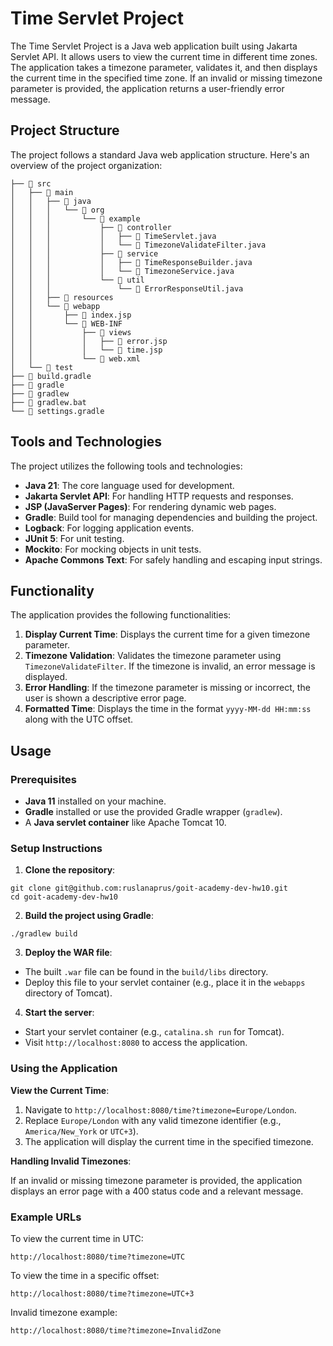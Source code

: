 # Time Servlet Project

The Time Servlet Project is a Java web application built using Jakarta Servlet API. It allows users to view the current time in different time zones. The application takes a timezone parameter, validates it, and then displays the current time in the specified time zone. If an invalid or missing timezone parameter is provided, the application returns a user-friendly error message.

## Project Structure

The project follows a standard Java web application structure. Here's an overview of the project organization:

```shell
├── 󱧼 src
│   ├──  main
│   │   ├──  java
│   │   │   └──  org
│   │   │       └──  example
│   │   │           ├──  controller
│   │   │           │   ├──  TimeServlet.java
│   │   │           │   └──  TimezoneValidateFilter.java
│   │   │           ├──  service
│   │   │           │   ├──  TimeResponseBuilder.java
│   │   │           │   └──  TimezoneService.java
│   │   │           └──  util
│   │   │               └──  ErrorResponseUtil.java
│   │   ├──  resources
│   │   └──  webapp
│   │       ├──  index.jsp
│   │       └──  WEB-INF
│   │           ├──  views
│   │           │   ├──  error.jsp
│   │           │   └──  time.jsp
│   │           └──  web.xml
│   └──  test
├──  build.gradle
├──  gradle
├──  gradlew
├──  gradlew.bat
└──  settings.gradle
```

## Tools and Technologies

The project utilizes the following tools and technologies:

- **Java 21**: The core language used for development.
- **Jakarta Servlet API**: For handling HTTP requests and responses.
- **JSP (JavaServer Pages)**: For rendering dynamic web pages.
- **Gradle**: Build tool for managing dependencies and building the project.
- **Logback**: For logging application events.
- **JUnit 5**: For unit testing.
- **Mockito**: For mocking objects in unit tests.
- **Apache Commons Text**: For safely handling and escaping input strings.

## Functionality

The application provides the following functionalities:

1. **Display Current Time**: Displays the current time for a given timezone parameter.
2. **Timezone Validation**: Validates the timezone parameter using `TimezoneValidateFilter`. If the timezone is invalid, an error message is displayed.
3. **Error Handling**: If the timezone parameter is missing or incorrect, the user is shown a descriptive error page.
4. **Formatted Time**: Displays the time in the format `yyyy-MM-dd HH:mm:ss` along with the UTC offset.

## Usage

### Prerequisites

- **Java 11** installed on your machine.
- **Gradle** installed or use the provided Gradle wrapper (`gradlew`).
- A **Java servlet container** like Apache Tomcat 10.

### Setup Instructions

1. **Clone the repository**:
```shell
git clone git@github.com:ruslanaprus/goit-academy-dev-hw10.git
cd goit-academy-dev-hw10
```
   
2. **Build the project using Gradle**:

```shell
./gradlew build
```

3. **Deploy the WAR file**:

- The built `.war` file can be found in the `build/libs` directory.
- Deploy this file to your servlet container (e.g., place it in the `webapps` directory of Tomcat).

4. **Start the server**:

- Start your servlet container (e.g., `catalina.sh run` for Tomcat).
- Visit `http://localhost:8080` to access the application.

### Using the Application

**View the Current Time**:

1. Navigate to `http://localhost:8080/time?timezone=Europe/London`. 
2. Replace `Europe/London` with any valid timezone identifier (e.g., `America/New_York` or `UTC+3`). 
3. The application will display the current time in the specified timezone.

**Handling Invalid Timezones**:

If an invalid or missing timezone parameter is provided, the application displays an error page with a 400 status code and a relevant message.

### Example URLs

To view the current time in UTC:
```shell
http://localhost:8080/time?timezone=UTC
```

To view the time in a specific offset:
```shell
http://localhost:8080/time?timezone=UTC+3
```


Invalid timezone example:
```shell
http://localhost:8080/time?timezone=InvalidZone
```

